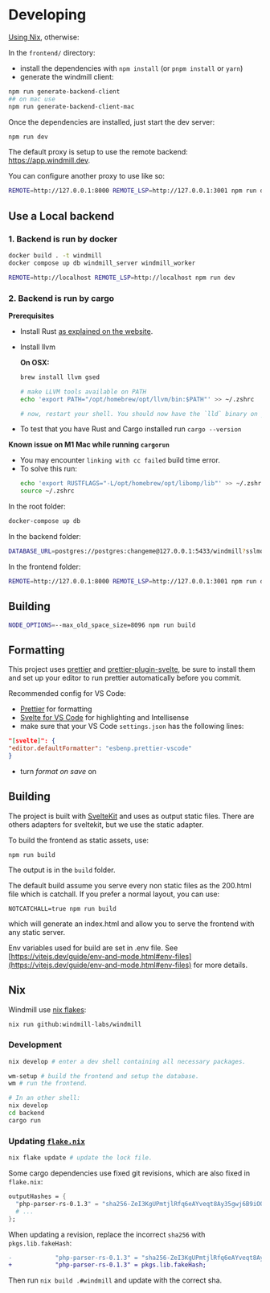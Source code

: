 # Developing

[Using Nix](#nix), otherwise:

In the `frontend/` directory:

- install the dependencies with `npm install` (or `pnpm install` or `yarn`)
- generate the windmill client:

```bash
npm run generate-backend-client
## on mac use
npm run generate-backend-client-mac
```

Once the dependencies are installed, just start the dev server:

```bash
npm run dev
```

The default proxy is setup to use the remote backend: <https://app.windmill.dev>.

You can configure another proxy to use like so:

```bash
REMOTE=http://127.0.0.1:8000 REMOTE_LSP=http://127.0.0.1:3001 npm run dev
```

## Use a Local backend

### 1. Backend is run by docker

```bash
docker build . -t windmill
docker compose up db windmill_server windmill_worker
```

```bash
REMOTE=http://localhost REMOTE_LSP=http://localhost npm run dev
```

### 2. Backend is run by cargo

**Prerequisites**

- Install Rust [as explained on the website](https://www.rust-lang.org/tools/install).
- Install llvm

  **On OSX:**

  ```bash
  brew install llvm gsed

  # make LLVM tools available on PATH
  echo 'export PATH="/opt/homebrew/opt/llvm/bin:$PATH"' >> ~/.zshrc

  # now, restart your shell. You should now have the `lld` binary on your PATH.
  ```

- To test that you have Rust and Cargo installed run `cargo --version`

**Known issue on M1 Mac while running `cargorun`**

- You may encounter `linking with cc failed` build time error.
- To solve this run:
  ```bash
  echo 'export RUSTFLAGS="-L/opt/homebrew/opt/libomp/lib"' >> ~/.zshrc
  source ~/.zshrc
  ```

In the root folder:

```bash
docker-compose up db
```

In the backend folder:

```bash
DATABASE_URL=postgres://postgres:changeme@127.0.0.1:5433/windmill?sslmode=disable cargo run
```

In the frontend folder:

```bash
REMOTE=http://127.0.0.1:8000 REMOTE_LSP=http://127.0.0.1:3001 npm run dev
```

## Building

```bash
NODE_OPTIONS=--max_old_space_size=8096 npm run build
```

## Formatting

This project uses [prettier](https://prettier.io/docs/en/install.html) and
[prettier-plugin-svelte](https://github.com/sveltejs/prettier-plugin-svelte), be
sure to install them and set up your editor to run prettier automatically before
you commit.

Recommended config for VS Code:

- [Prettier](https://marketplace.visualstudio.com/items?itemName=esbenp.prettier-vscode)
  for formatting
- [Svelte for VS Code](https://marketplace.visualstudio.com/items?itemName=svelte.svelte-vscode)
  for highlighting and Intellisense
- make sure that your VS Code `settings.json` has the following lines:

```json
"[svelte]": {
"editor.defaultFormatter": "esbenp.prettier-vscode"
}
```

- turn _format on save_ on

## Building

The project is built with [SvelteKit](https://kit.svelte.dev/) and uses as output static files.
There are others adapters for sveltekit, but we use the static adapter.

To build the frontend as static assets, use:

```
npm run build
```

The output is in the `build` folder.

The default build assume you serve every non static files as the 200.html file which is catchall. If you prefer a normal layout, you can use:

```
NOTCATCHALL=true npm run build
```

which will generate an index.html and allow you to serve the frontend with any static server.

Env variables used for build are set in .env file. See [https://vitejs.dev/guide/env-and-mode.html#env-files](https://vitejs.dev/guide/env-and-mode.html#env-files) for more details.

## Nix

Windmill use [nix flakes](https://nixos.wiki/wiki/Flakes):
```bash
nix run github:windmill-labs/windmill
```

### Development
```bash
nix develop # enter a dev shell containing all necessary packages.

wm-setup # build the frontend and setup the database.
wm # run the frontend.

# In an other shell:
nix develop
cd backend
cargo run
```

### Updating [`flake.nix`](../flake.nix)

```bash
nix flake update # update the lock file.
```

Some cargo dependencies use fixed git revisions, which are also fixed in `flake.nix`:
```nix
outputHashes = {
  "php-parser-rs-0.1.3" = "sha256-ZeI3KgUPmtjlRfq6eAYveqt8Ay35gwj6B9iOQRjQa9A=";
  # ...
};
```

When updating a revision, replace the incorrect `sha256` with `pkgs.lib.fakeHash`:
```diff
-            "php-parser-rs-0.1.3" = "sha256-ZeI3KgUPmtjlRfq6eAYveqt8Ay35gwj6B9iOQRjQa9A=";
+            "php-parser-rs-0.1.3" = pkgs.lib.fakeHash;
```

Then run `nix build .#windmill` and update with the correct sha.
